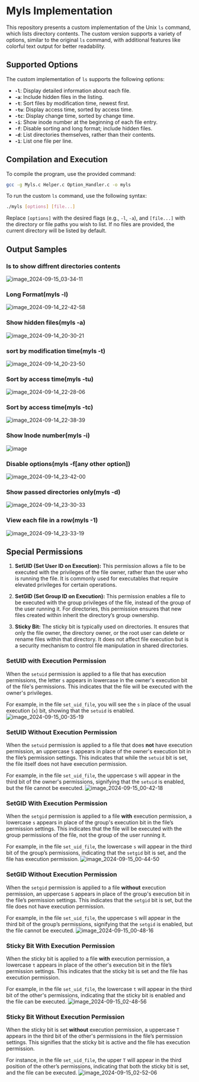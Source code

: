 # Myls Implementation

This repository presents a custom implementation of the Unix `ls` command, which lists directory contents. The custom version supports a variety of options, similar to the original `ls` command, with additional features like colorful text output for better readability.

## Supported Options

The custom implementation of `ls` supports the following options:

- **`-l`**: Display detailed information about each file.
- **`-a`**: Include hidden files in the listing.
- **`-t`**: Sort files by modification time, newest first.
- **`-tu`**: Display access time, sorted by access time.
- **`-tc`**: Display change time, sorted by change time.
- **`-i`**: Show inode number at the beginning of each file entry.
- **`-f`**: Disable sorting and long format; include hidden files.
- **`-d`**: List directories themselves, rather than their contents.
- **`-1`**: List one file per line.



## Compilation and Execution

To compile the program, use the provided command:

```bash
gcc -g Myls.c Helper.c Option_Handler.c -o myls
```

To run the custom `ls` command, use the following syntax:

```bash
./myls [options] [file...]
```

Replace `[options]` with the desired flags (e.g., `-l`, `-a`), and `[file...]` with the directory or file paths you wish to list. If no files are provided, the current directory will be listed by default.



## Output Samples

### ls to show diffrent directories contents
![image_2024-09-15_03-34-11](https://github.com/user-attachments/assets/b3dd6fc5-5922-47cd-a23b-59f882337d59)

### Long Format(myls -l)
![image_2024-09-14_22-42-58](https://github.com/user-attachments/assets/8b954de7-b538-4b22-88fd-78e153d57db9)

### Show hidden files(myls -a)
![image_2024-09-14_20-30-21](https://github.com/user-attachments/assets/69e297fc-1973-4548-978d-5fb7d5c56af4)

### sort by modification time(myls -t)
![image_2024-09-14_20-23-50](https://github.com/user-attachments/assets/7cc864b5-4374-46f8-8bc2-0d46a4f9b0d1)

### Sort by access time(myls -tu)
![image_2024-09-14_22-28-06](https://github.com/user-attachments/assets/c8a27c23-a8fd-456c-be17-05313ebaece3)

### Sort by access time(myls -tc)
![image_2024-09-14_22-38-39](https://github.com/user-attachments/assets/9f17fcd9-6287-4dbb-94dc-ac1591d177c9)

### Show Inode number(myls -i)
![image](https://github.com/user-attachments/assets/99747fa6-9b77-4925-b9b3-4ce211f4f992)

### Disable options(myls -f[any other option])
![image_2024-09-14_23-42-00](https://github.com/user-attachments/assets/4ea03f6e-cc51-4071-89d0-abf75ac075a1)

### Show passed directories only(myls -d)
![image_2024-09-14_23-30-33](https://github.com/user-attachments/assets/99b1ec66-f99e-49df-b833-6a4ea008d8f4)

### View each file in a row(myls -1)
![image_2024-09-14_23-33-19](https://github.com/user-attachments/assets/96def46a-d9d7-49f1-8606-21c69572c12c)


## Special Permissions

1. **SetUID (Set User ID on Execution):**
   This permission allows a file to be executed with the privileges of the file owner, rather than the user who is running the file. It is commonly used for executables that require elevated privileges for certain operations.

2. **SetGID (Set Group ID on Execution):**
   This permission enables a file to be executed with the group privileges of the file, instead of the group of the user running it. For directories, this permission ensures that new files created within inherit the directory’s group ownership.

3. **Sticky Bit:**
   The sticky bit is typically used on directories. It ensures that only the file owner, the directory owner, or the root user can delete or rename files within that directory. It does not affect file execution but is a security mechanism to control file manipulation in shared directories.


### SetUID with Execution Permission

When the `setuid` permission is applied to a file that has execution permissions, the letter `s` appears in lowercase in the owner's execution bit of the file's permissions. This indicates that the file will be executed with the owner's privileges. 

For example, in the file `set_uid_file`, you will see the `s` in place of the usual execution (`x`) bit, showing that the `setuid` is enabled.
![image_2024-09-15_00-35-19](https://github.com/user-attachments/assets/fa94d6e0-8e3d-4b58-8a72-9957d5eaa3e4)



### SetUID Without Execution Permission

When the `setuid` permission is applied to a file that does **not** have execution permission, an uppercase `S` appears in place of the owner's execution bit in the file’s permission settings. This indicates that while the `setuid` bit is set, the file itself does not have execution permission.

For example, in the file `set_uid_file`, the uppercase `S` will appear in the third bit of the owner's permissions, signifying that the `setuid` is enabled, but the file cannot be executed.
![image_2024-09-15_00-42-18](https://github.com/user-attachments/assets/6938f41a-180e-465c-9f35-16578ec88569)



### SetGID With Execution Permission

When the `setgid` permission is applied to a file **with** execution permission, a lowercase `s` appears in place of the group's execution bit in the file’s permission settings. This indicates that the file will be executed with the group permissions of the file, not the group of the user running it.

For example, in the file `set_uid_file`, the lowercase `s` will appear in the third bit of the group’s permissions, indicating that the `setgid` bit is set, and the file has execution permission.
![image_2024-09-15_00-44-50](https://github.com/user-attachments/assets/7e0a1ce7-608d-458a-8dd1-b91b43a32da6)


### SetGID Without Execution Permission

When the `setgid` permission is applied to a file **without** execution permission, an uppercase `S` appears in place of the group's execution bit in the file’s permission settings. This indicates that the `setgid` bit is set, but the file does not have execution permission.

For example, in the file `set_uid_file`, the uppercase `S` will appear in the third bit of the group’s permissions, signifying that the `setgid` is enabled, but the file cannot be executed.
![image_2024-09-15_00-48-16](https://github.com/user-attachments/assets/ed6208a6-bc04-470c-8a1c-14fa1f8a4827)


### Sticky Bit With Execution Permission

When the sticky bit is applied to a file **with** execution permission, a lowercase `t` appears in place of the other's execution bit in the file’s permission settings. This indicates that the sticky bit is set and the file has execution permission.

For example, in the file `set_uid_file`, the lowercase `t` will appear in the third bit of the other's permissions, indicating that the sticky bit is enabled and the file can be executed.
![image_2024-09-15_02-48-56](https://github.com/user-attachments/assets/9ddfdc7d-65e8-4f5f-ae34-3bf6847501d8)


### Sticky Bit Without Execution Permission

When the sticky bit is set **without** execution permission, a uppercase `T` appears in the third bit of the other's permissions in the file’s permission settings. This signifies that the sticky bit is active and the file has execution permission.

For instance, in the file `set_uid_file`, the upper `T` will appear in the third position of the other’s permissions, indicating that both the sticky bit is set, and the file can be executed.
![image_2024-09-15_02-52-06](https://github.com/user-attachments/assets/32948287-7c5a-4b05-91d6-ecac0fe320e4)



